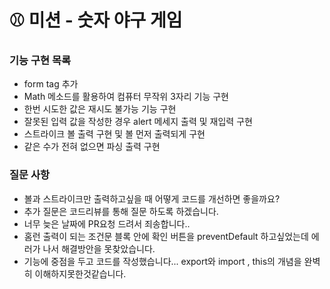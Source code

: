# ⚾ 미션 - 숫자 야구 게임

### 기능 구현 목록
- form tag 추가
- Math 메소드를 활용하여 컴퓨터 무작위 3자리 기능 구현
- 한번 시도한 값은 재시도 불가능 기능 구현
- 잘못된 입력 값을 작성한 경우 alert 메세지 출력 및 재입력 구현
- 스트라이크 볼 출력 구현 및 볼 먼저 출력되게 구현
- 같은 수가 전혀 없으면 파싱 출력 구현

### 질문 사항
 - 볼과 스트라이크만 출력하고싶을 때 어떻게 코드를 개선하면 좋을까요?
 - 추가 질문은 코드리뷰를 통해 질문 하도록 하겠습니다.
 - 너무 늦은 날짜에 PR요청 드려서 죄송합니다.. 
 - 홈런 출력이 되는 조건문 블록 안에 확인 버튼을 preventDefault 하고싶었는데 에러가 나서 해결방안을 못찾았습니다. 
 - 기능에 중점을 두고 코드를 작성했습니다... export와 import , this의 개념을 완벽히 이해하지못한것같습니다.

